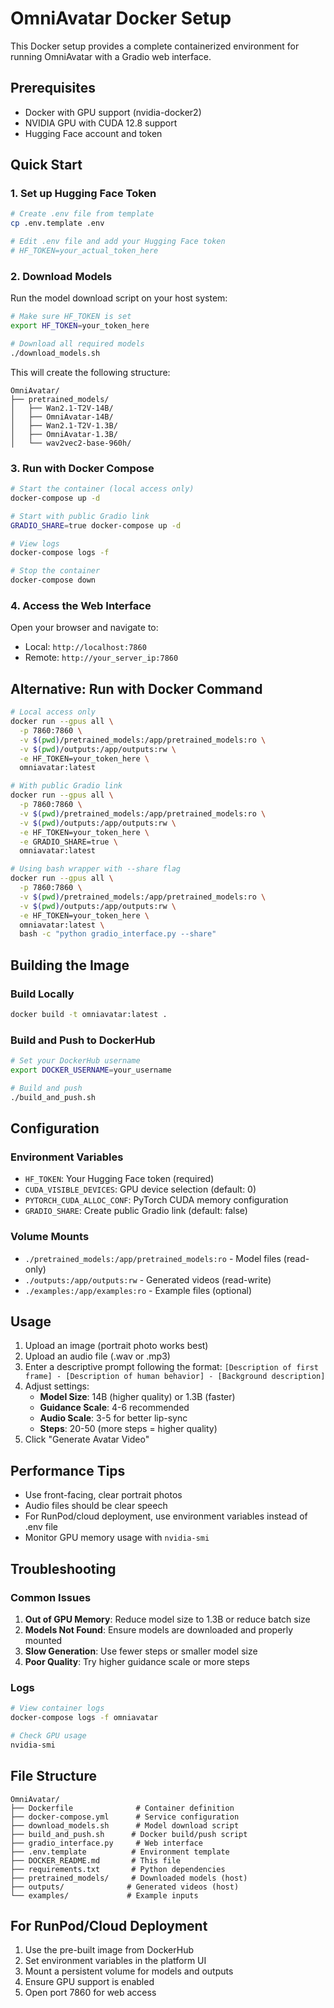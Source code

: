 # OmniAvatar Docker Setup

This Docker setup provides a complete containerized environment for running OmniAvatar with a Gradio web interface.

## Prerequisites

- Docker with GPU support (nvidia-docker2)
- NVIDIA GPU with CUDA 12.8 support
- Hugging Face account and token

## Quick Start

### 1. Set up Hugging Face Token

```bash
# Create .env file from template
cp .env.template .env

# Edit .env file and add your Hugging Face token
# HF_TOKEN=your_actual_token_here
```

### 2. Download Models

Run the model download script on your host system:

```bash
# Make sure HF_TOKEN is set
export HF_TOKEN=your_token_here

# Download all required models
./download_models.sh
```

This will create the following structure:
```
OmniAvatar/
├── pretrained_models/
│   ├── Wan2.1-T2V-14B/
│   ├── OmniAvatar-14B/
│   ├── Wan2.1-T2V-1.3B/
│   ├── OmniAvatar-1.3B/
│   └── wav2vec2-base-960h/
```

### 3. Run with Docker Compose

```bash
# Start the container (local access only)
docker-compose up -d

# Start with public Gradio link
GRADIO_SHARE=true docker-compose up -d

# View logs
docker-compose logs -f

# Stop the container
docker-compose down
```

### 4. Access the Web Interface

Open your browser and navigate to:
- Local: `http://localhost:7860`
- Remote: `http://your_server_ip:7860`

## Alternative: Run with Docker Command

```bash
# Local access only
docker run --gpus all \
  -p 7860:7860 \
  -v $(pwd)/pretrained_models:/app/pretrained_models:ro \
  -v $(pwd)/outputs:/app/outputs:rw \
  -e HF_TOKEN=your_token_here \
  omniavatar:latest

# With public Gradio link
docker run --gpus all \
  -p 7860:7860 \
  -v $(pwd)/pretrained_models:/app/pretrained_models:ro \
  -v $(pwd)/outputs:/app/outputs:rw \
  -e HF_TOKEN=your_token_here \
  -e GRADIO_SHARE=true \
  omniavatar:latest

# Using bash wrapper with --share flag
docker run --gpus all \
  -p 7860:7860 \
  -v $(pwd)/pretrained_models:/app/pretrained_models:ro \
  -v $(pwd)/outputs:/app/outputs:rw \
  -e HF_TOKEN=your_token_here \
  omniavatar:latest \
  bash -c "python gradio_interface.py --share"
```

## Building the Image

### Build Locally

```bash
docker build -t omniavatar:latest .
```

### Build and Push to DockerHub

```bash
# Set your DockerHub username
export DOCKER_USERNAME=your_username

# Build and push
./build_and_push.sh
```

## Configuration

### Environment Variables

- `HF_TOKEN`: Your Hugging Face token (required)
- `CUDA_VISIBLE_DEVICES`: GPU device selection (default: 0)
- `PYTORCH_CUDA_ALLOC_CONF`: PyTorch CUDA memory configuration
- `GRADIO_SHARE`: Create public Gradio link (default: false)

### Volume Mounts

- `./pretrained_models:/app/pretrained_models:ro` - Model files (read-only)
- `./outputs:/app/outputs:rw` - Generated videos (read-write)
- `./examples:/app/examples:ro` - Example files (optional)

## Usage

1. Upload an image (portrait photo works best)
2. Upload an audio file (.wav or .mp3)
3. Enter a descriptive prompt following the format:
   `[Description of first frame] - [Description of human behavior] - [Background description]`
4. Adjust settings:
   - **Model Size**: 14B (higher quality) or 1.3B (faster)
   - **Guidance Scale**: 4-6 recommended
   - **Audio Scale**: 3-5 for better lip-sync
   - **Steps**: 20-50 (more steps = higher quality)
5. Click "Generate Avatar Video"

## Performance Tips

- Use front-facing, clear portrait photos
- Audio files should be clear speech
- For RunPod/cloud deployment, use environment variables instead of .env file
- Monitor GPU memory usage with `nvidia-smi`

## Troubleshooting

### Common Issues

1. **Out of GPU Memory**: Reduce model size to 1.3B or reduce batch size
2. **Models Not Found**: Ensure models are downloaded and properly mounted
3. **Slow Generation**: Use fewer steps or smaller model size
4. **Poor Quality**: Try higher guidance scale or more steps

### Logs

```bash
# View container logs
docker-compose logs -f omniavatar

# Check GPU usage
nvidia-smi
```

## File Structure

```
OmniAvatar/
├── Dockerfile              # Container definition
├── docker-compose.yml      # Service configuration
├── download_models.sh      # Model download script
├── build_and_push.sh      # Docker build/push script
├── gradio_interface.py     # Web interface
├── .env.template          # Environment template
├── DOCKER_README.md       # This file
├── requirements.txt       # Python dependencies
├── pretrained_models/     # Downloaded models (host)
├── outputs/              # Generated videos (host)
└── examples/             # Example inputs
```

## For RunPod/Cloud Deployment

1. Use the pre-built image from DockerHub
2. Set environment variables in the platform UI
3. Mount a persistent volume for models and outputs
4. Ensure GPU support is enabled
5. Open port 7860 for web access